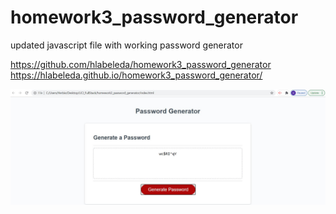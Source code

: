 # homework3_password_generator

updated javascript file with working password generator

https://github.com/hlabeleda/homework3_password_generator
https://hlabeleda.github.io/homework3_password_generator/

![](image/homework3_password_generator.jpg)
